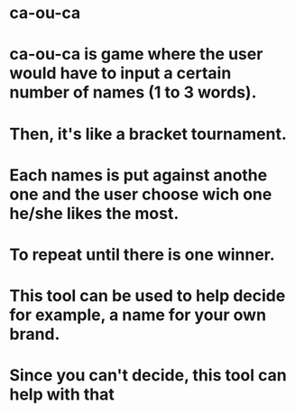 # ca-ou-ca
# ca-ou-ca is game where the user would have to input a certain number of names (1 to 3 words).
# Then, it's like a bracket tournament.
# Each names is put against anothe one and the user choose wich one he/she likes the most.
# To repeat until there is one winner.

# This tool can be used to help decide for example, a name for your own brand.
# Since you can't decide, this tool can help with that